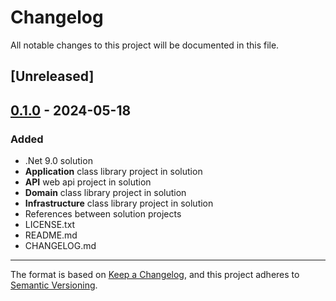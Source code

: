 # Changelog

All notable changes to this project will be documented in this file.

## [Unreleased]


## [0.1.0] - 2024-05-18
### Added
- .Net 9.0 solution
- **Application** class library project in solution
- **API** web api project in solution
- **Domain** class library project in solution
- **Infrastructure** class library project in solution
- References between solution projects
- LICENSE.txt
- README.md
- CHANGELOG.md

[0.1.0]: https://github.com/nikoden-io/Kwadra-API

--- 

The format is based on [Keep a Changelog](https://keepachangelog.com/en/1.0.0/),
and this project adheres to [Semantic Versioning](https://semver.org/spec/v2.0.0.html).
